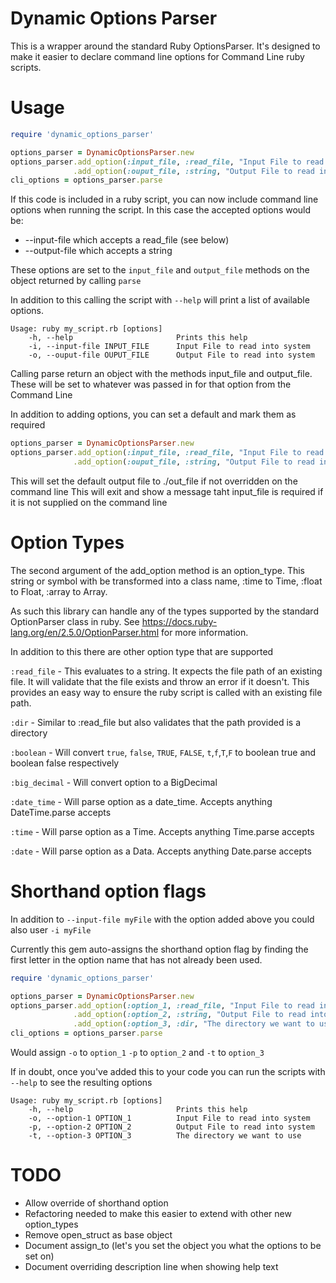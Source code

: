 # Dynamic Options Parser
 
This is a wrapper around the standard Ruby OptionsParser. It's designed to make it easier to declare command line options for Command Line ruby scripts.

# Usage
``` ruby
require 'dynamic_options_parser'

options_parser = DynamicOptionsParser.new
options_parser.add_option(:input_file, :read_file, "Input File to read into system")
              .add_option(:ouput_file, :string, "Output File to read into system")
cli_options = options_parser.parse
```

If this code is included in a ruby script, you can now include command line options when running the script. In this case the accepted options would be:

 - --input-file which accepts a read_file (see below)
 - --output-file which accepts a string
 
 These options are set to the ```input_file``` and ```output_file``` methods on the object returned by calling ```parse```
 
In addition to this calling the script with ```--help``` will print a list of available options. 
```
Usage: ruby my_script.rb [options]
    -h, --help                       Prints this help
    -i, --input-file INPUT_FILE      Input File to read into system
    -o, --ouput-file OUPUT_FILE      Output File to read into system
```
Calling parse return an object with the methods input_file and output_file. These will be set to whatever was passed in for that option from the Command Line

In addition to adding options, you can set a default and mark them as required

```ruby
options_parser = DynamicOptionsParser.new
options_parser.add_option(:input_file, :read_file, "Input File to read into system", required: true)
              .add_option(:ouput_file, :string, "Output File to read into system", default: './out_file')
```
This will set the default output file to ./out_file if not overridden on the command line
This will exit and show a message taht input_file is required if it is not supplied on the command line

# Option Types

The second argument of the add_option method is an option_type. This string or symbol with be transformed into a class name, :time to Time, :float to Float, :array to Array.

As such this library can handle any of the types supported by the standard OptionParser class in ruby. See https://docs.ruby-lang.org/en/2.5.0/OptionParser.html for more information. 

In addition to this there are other option type that are supported

```:read_file``` - This evaluates to a string. It expects the file path of an existing file. It will validate that the file exists and throw an error if it doesn't. This provides an easy way to ensure the ruby script is called with an existing file path.

```:dir``` - Similar to :read_file but also validates that the path provided is a directory

```:boolean``` - Will convert ```true```, ```false```, ```TRUE```, ```FALSE```, ```t```,```f```,```T```,```F``` to boolean true and boolean false respectively

```:big_decimal``` - Will convert option to a BigDecimal

```:date_time``` - Will parse option as a date_time. Accepts anything DateTime.parse accepts

```:time``` - Will parse option as a Time. Accepts anything Time.parse accepts

```:date``` - Will parse option as a Data. Accepts anything Date.parse accepts

# Shorthand option flags

In addition to ``--input-file myFile`` with the option added above you could also user ```-i myFile```

Currently this gem auto-assigns the shorthand option flag by finding the first letter in the option name that has not already been used.

```ruby
require 'dynamic_options_parser'

options_parser = DynamicOptionsParser.new
options_parser.add_option(:option_1, :read_file, "Input File to read into system")
              .add_option(:option_2, :string, "Output File to read into system")
              .add_option(:option_3, :dir, "The directory we want to use")
cli_options = options_parser.parse
```

Would assign ```-o``` to ```option_1``` ```-p``` to ```option_2``` and ```-t``` to ```option_3```

If in doubt, once you've added this to your code you can run the scripts with ```--help``` to see the resulting options

``` 
Usage: ruby my_script.rb [options]
    -h, --help                       Prints this help
    -o, --option-1 OPTION_1          Input File to read into system
    -p, --option-2 OPTION_2          Output File to read into system
    -t, --option-3 OPTION_3          The directory we want to use
```

# TODO

- Allow override of shorthand option
- Refactoring needed to make this easier to extend with other new option_types
- Remove open_struct as base object
- Document assign_to (let's you set the object you what the options to be set on)
- Document overriding description line when showing help text
